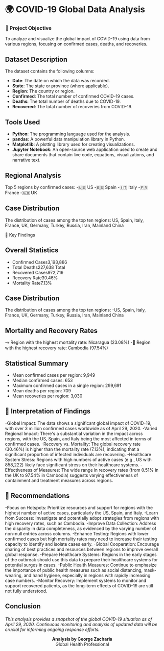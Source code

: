 # 🌍 COVID-19 Global Data Analysis

### 🎯 Project Objective
To analyze and visualize the global impact of COVID-19 using data from various regions, focusing on confirmed cases, deaths, and recoveries.

## Dataset Description

The dataset contains the following columns:
- **Date**: The date on which the data was recorded.
- **State**: The state or province (where applicable).
- **Region**: The country or region.
- **Confirmed**: The total number of confirmed COVID-19 cases.
- **Deaths**: The total number of deaths due to COVID-19.
- **Recovered**: The total number of recoveries from COVID-19.

## Tools Used

- **Python**: The programming language used for the analysis.
- **pandas**: A powerful data manipulation library in Python.
- **Matplotlib**: A plotting library used for creating visualizations.
- **Jupyter Notebook**: An open-source web application used to create and share documents that contain live code, equations, visualizations, and narrative text.


##  Regional Analysis
Top 5 regions by confirmed cases:
-🇺🇸 US
-🇪🇸 Spain
-🇮🇹 Italy
-🇫🇷 France
-🇬🇧 UK

## Case Distribution
The distribution of cases among the top ten regions:
US, Spain, Italy, France, UK, Germany, Turkey, Russia, Iran, Mainland China

🔑 Key Findings
##  Overall Statistics
- Confirmed Cases3,193,886
- Total Deaths227,638 Total
- Recovered Cases972,719
- Recovery Rate30.46%
- Mortality Rate7.13%

##  Case Distribution
The distribution of cases among the top ten regions:
-US, Spain, Italy, France, UK, Germany, Turkey, Russia, Iran, Mainland China

##  Mortality and Recovery Rates
    
-💀 Region with the highest mortality rate: Nicaragua (23.08%)
-💪 Region with the highest recovery rate: Cambodia (97.54%)

##  Statistical Summary
- Mean confirmed cases per region: 9,949
- Median confirmed cases: 653
- Maximum confirmed cases in a single region: 299,691
- Mean deaths per region: 709
- Mean recoveries per region: 3,030

 ##  🧠 Interpretation of Findings

-Global Impact: The data shows a significant global impact of COVID-19, with over 3 million confirmed cases worldwide as of April 29, 2020.
-Varied Regional Impact: There's a substantial variation in the impact across regions, with the US, Spain, and Italy being the most affected in terms of confirmed cases.
-Recovery vs. Mortality: The global recovery rate (30.46%) is higher than the mortality rate (7.13%), indicating that a significant proportion of infected individuals are recovering.
-Healthcare System Stress: Regions with high numbers of active cases (e.g., US with 858,222) likely face significant stress on their healthcare systems.
-Effectiveness of Measures: The wide range in recovery rates (from 0.51% in the UK to 97.54% in Cambodia) suggests varying effectiveness of containment and treatment measures across regions.

## 📝 Recommendations
-Focus on Hotspots: Prioritize resources and support for regions with the highest number of active cases, particularly the US, Spain, and Italy.
-Learn from Success: Investigate and potentially adopt strategies from regions with high recovery rates, such as Cambodia.
-Improve Data Collection: Address the disparity in data completeness, as evidenced by the varying number of non-null entries across columns.
-Enhance Testing: Regions with lower confirmed cases but high mortality rates may need to increase their testing capacity to identify and isolate cases early.
-Global Cooperation: Encourage sharing of best practices and resources between regions to improve overall global response.
-Prepare Healthcare Systems: Regions in the early stages of the outbreak should use this data to prepare their healthcare systems for potential surges in cases.
-Public Health Measures: Continue to emphasize the importance of public health measures such as social distancing, mask-wearing, and hand hygiene, especially in regions with rapidly increasing case numbers.
-Monitor Recovery: Implement systems to monitor and support recovered patients, as the long-term effects of COVID-19 are still not fully understood.



## Conclusion<p align="center">
  <i>This analysis provides a snapshot of the global COVID-19 situation as of April 29, 2020. Continuous monitoring and analysis of updated data will be crucial for informing ongoing response efforts.</i>
</p>
<p align="center">
  <b>Analysis by George Zacharia</b><br>
  Global Health Professional
</p>
